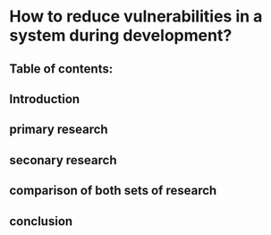 # How to reduce vulnerabilities in a system during development?

## Table of contents:

## Introduction

## primary research

## seconary research

## comparison of both sets of research

## conclusion
